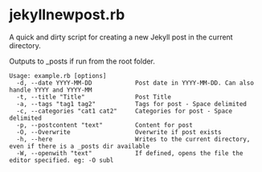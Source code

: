 # jekyllnewpost.rb
A quick and dirty script for creating a new Jekyll post in the current directory.

Outputs to _posts if run from the root folder.

    Usage: example.rb [options]
      -d, --date YYYY-MM-DD            Post date in YYYY-MM-DD. Can also handle YYYY and YYYY-MM
      -t, --title "Title"              Post Title
      -a, --tags "tag1 tag2"           Tags for post - Space delimited
      -c, --categories "cat1 cat2"     Categories for post - Space delimited
      -p, --postcontent "text"         Content for post
      -O, --Overwrite                  Overwrite if post exists
      -h, --here                       Writes to the current directory, even if there is a _posts dir available
      -W, --openwith "text"            If defined, opens the file the editor specified. eg: -O subl

